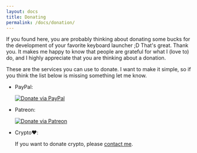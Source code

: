 ```yaml
---
layout: docs
title: Donating
permalink: /docs/donation/
---
```


If you found here, you are probably thinking about donating some bucks for the development of your favorite keyboard launcher ;D That's great. Thank you. It makes me happy to know that people are grateful for what I (love to) do, and I highly appreciate that you are thinking about a donation.

These are the services you can use to donate. I want to make it simple, so if you think the list below is missing something let me know.


* PayPal:

  [![Donate via PayPal](https://www.paypalobjects.com/en_US/i/btn/btn_donate_SM.gif)](https://www.paypal.com/cgi-bin/webscr?cmd=_s-xclick&hosted_button_id=W74BQPKPGNSNC)

* Patreon:  

  [![Donate via Patreon](/img/patreon.png)](https://www.patreon.com/bePatron?u=4631163)

* Crypto❤️:

  If you want to donate crypto, please [contact me](https://t.me/manuelschneider).
